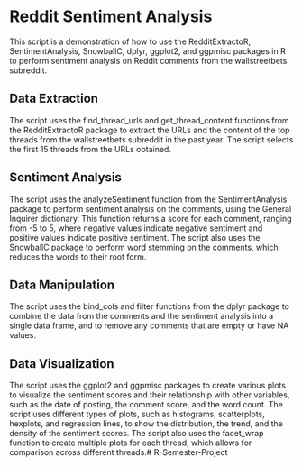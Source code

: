
# Reddit Sentiment Analysis

This script is a demonstration of how to use the RedditExtractoR, SentimentAnalysis, SnowballC, dplyr, ggplot2, and ggpmisc packages in R to perform sentiment analysis on Reddit comments from the wallstreetbets subreddit.

## Data Extraction

The script uses the find_thread_urls and get_thread_content functions from the RedditExtractoR package to extract the URLs and the content of the top threads from the wallstreetbets subreddit in the past year. The script selects the first 15 threads from the URLs obtained.

## Sentiment Analysis

The script uses the analyzeSentiment function from the SentimentAnalysis package to perform sentiment analysis on the comments, using the General Inquirer dictionary. This function returns a score for each comment, ranging from -5 to 5, where negative values indicate negative sentiment and positive values indicate positive sentiment. The script also uses the SnowballC package to perform word stemming on the comments, which reduces the words to their root form.

## Data Manipulation

The script uses the bind_cols and filter functions from the dplyr package to combine the data from the comments and the sentiment analysis into a single data frame, and to remove any comments that are empty or have NA values.

## Data Visualization

The script uses the ggplot2 and ggpmisc packages to create various plots to visualize the sentiment scores and their relationship with other variables, such as the date of posting, the comment score, and the word count. The script uses different types of plots, such as histograms, scatterplots, hexplots, and regression lines, to show the distribution, the trend, and the density of the sentiment scores. The script also uses the facet_wrap function to create multiple plots for each thread, which allows for comparison across different threads.# R-Semester-Project
